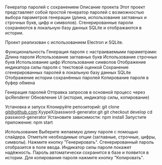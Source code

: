 Генератор паролей с сохранением
Описание проекта
Этот проект представляет собой простой генератор паролей с возможностью выбора параметров генерации (длина, использование заглавных и строчных букв, цифр и символов). Сгенерированные пароли сохраняются в локальную базу данных SQLite и отображаются в истории.

Проект реализован с использованием Electron и SQLite.

Функциональность
Генерация пароля с настраиваемыми параметрами:
Длина пароля
Использование заглавных букв
Использование строчных букв
Использование цифр
Использование символов
Отображение индикатора силы пароля с текстовой оценкой
Сохранение сгенерированных паролей в локальную базу данных SQLite
Отображение истории сохранённых паролей
Копирование пароля в буфер обмена

Генерация паролей
Отправка запросов в основной процесс через ipcRenderer
Обновление UI (история, индикатор силы, копирование)

Установка и запуск
Клонируйте репозиторий:
git clone git@github.com:XyypeX/password-generator.git
git checkout develop
cd password-generator
Установите зависимости:
npm install
Запустите приложение:
npm start

Использование
Выберите желаемую длину пароля с помощью слайдера.
Отметьте необходимые опции (заглавные, строчные, цифры, символы).
Нажмите кнопку "Генерировать".
Сгенерированный пароль отобразится в поле ввода.
Индикатор силы пароля покажет надёжность.
Пароль автоматически сохранится в базе и появится в истории.
Для копирования пароля нажмите кнопку "Копировать".